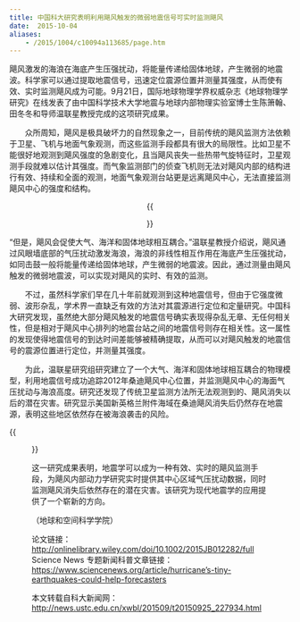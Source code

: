 ```yaml
---
title: 中国科大研究表明利用飓风触发的微弱地震信号可实时监测飓风
date:  2015-10-04
aliases:
    - /2015/1004/c10094a113685/page.htm
---
```

飓风激发的海浪在海底产生压强扰动，将能量传递给固体地球，产生微弱的地震波。科学家可以通过提取地震信号，迅速定位震源位置并测量其强度，从而使有效、实时监测飓风成为可能。9月21日，国际地球物理学界权威杂志《地球物理学研究》在线发表了由中国科学技术大学地震与地球内部物理实验室博士生陈箫翰、田冬冬和导师温联星教授完成的这项研究成果。

　　众所周知，飓风是极具破坏力的自然现象之一，目前传统的飓风监测方法依赖于卫星、飞机与地面气象观测，而这些监测手段都具有很大的局限性。比如卫星不能很好地观测到飓风强度的急剧变化，且当飓风丧失一些热带气旋特征时，卫星观测手段就难以估计其强度。而气象监测部门的侦查飞机则无法对飓风内部的结构进行有效、持续和全面的观测，地面气象观测台站更是远离飓风中心，无法直接监测飓风中心的强度和结构。

<center>
{{<figure src="Fig1.png" caption="图1 飓风风眼墙底部的海面气压扰动激发海浪，而海浪之间的非线性相互作用则在海底产生压强扰动，将能量传递给固体地球，产生微弱的地震波。中国科大研究建立了一个大气、海洋和固体地球的耦合物理模型，利用记录到的地震波信息监测飓风。">}}
</center>

“但是，飓风会促使大气、海洋和固体地球相互耦合。”温联星教授介绍说，飓风通过风眼墙底部的气压扰动激发海浪，海浪的非线性相互作用在海底产生压强扰动，如同击鼓一般将能量传递给固体地球，产生微弱的地震波。因此，通过测量由飓风触发的微弱地震波，可以实现对飓风的实时、有效的监测。

　　不过，虽然科学家们早在几十年前就观测到这种地震信号，但由于它强度微弱、波形杂乱，学术界一直缺乏有效的方法对其震源进行定位和定量研究。中国科大研究发现，虽然绝大部分飓风触发的地震信号确实表现得杂乱无章、无任何相关性，但是相对于飓风中心排列的地震台站之间的地震信号则存在相关性。这一属性的发现使得地震信号的到达时间差能够被精确提取，从而可以对飓风触发的地震信号的震源位置进行定位，并测量其强度。

　　为此，温联星研究组研究建立了一个大气、海洋和固体地球相互耦合的物理模型，利用地震信号成功追踪2012年桑迪飓风中心位置，并监测飓风中心的海面气压扰动与海浪高度。研究还发现了传统卫星监测方法所无法观测到的、飓风消失以后的潜在灾害。研究显示美国新英格兰附件海域在桑迪飓风消失后仍然存在地震源，表明这些地区依然存在被海浪袭击的风险。


{{<figure src="Fig2.png" caption="图2 以格林尼治时间2012年10月27日17：30到18：30时为例，利用桑迪飓风触发的地震信号对其震源的定位结果。绿色三角形表示所用的地震台站，红色连线相连的台站对代表具有相关性，并用于震源定位的台站配对。图中具用三种不同颜色的路径为美国国家飓风中心推断的桑迪飓风的路径，路径中蓝色的点为美国国家飓风中心推断的不同时刻飓风中心的位置，而红色的点和路径则为地震学定位的结果路径中的不同颜色标示桑迪飓风所处的三种不同阶段。">}}


这一研究成果表明，地震学可以成为一种有效、实时的飓风监测手段，为飓风内部动力学研究实时提供其中心区域气压扰动数据，同时监测飓风消失后依然存在的潜在灾害。该研究为现代地震学的应用提供了一个崭新的方向。

（地球和空间科学学院）

论文链接：http://onlinelibrary.wiley.com/doi/10.1002/2015JB012282/full
Science News 专题新闻科普文章链接：https://www.sciencenews.org/article/hurricane’s-tiny-earthquakes-could-help-forecasters

本文转载自科大新闻网：http://news.ustc.edu.cn/xwbl/201509/t20150925_227934.html
